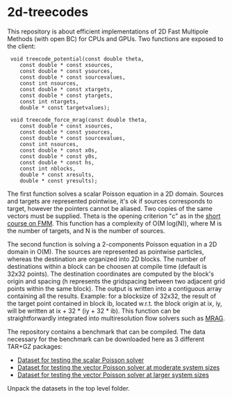 # 2d-treecodes
This repository is about efficient implementations of 2D Fast Multipole Methods (with open BC) for CPUs and GPUs.
Two functions are exposed to the client:

     void treecode_potential(const double theta,
		const double * const xsources,
		const double * const ysources,
		const double * const sourcevalues,
		const int nsources,
		const double * const xtargets,
		const double * const ytargets,
		const int ntargets,
		double * const targetvalues);
			
     void treecode_force_mrag(const double theta,
		const double * const xsources,
		const double * const ysources,
		const double * const sourcevalues,
		const int nsources,
		const double * const x0s,
		const double * const y0s,
		const double * const hs,
		const int nblocks,
		double * const xresults,
		double * const yresults);

The first function solves a scalar Poisson equation in a 2D domain.
Sources and targets are represented pointwise, it's ok if sources corresponds to target,
however the pointers cannot be aliased. Two copies of the same vectors must be supplied.
Theta is the opening criterion "c" as in the [short course on FMM][1].
This function has a complexity of O(M log(N)), where M is the number of targets, and N is the number of sources.

The second function is solving a 2-components Poisson equation in a 2D domain in O(M).
The sources are represented as pointwise particles, whereas the destination are organized into 2D blocks.
The number of destinations within a block can be choosen at compile time (default is 32x32 points).
The destination coordinates are computed by the block's origin and spacing (h represents the gridspacing between two adjacent grid points within the same block). The output is written into a contiguous array containing all the results.
Example: for a blocksize of 32x32, the result of the target point contained in block ib, located w.r.t. the block origin at ix, iy, will be written at ix + 32 * (iy + 32 * ib).
This function can be straightforwardly integrated into multiresolution flow solvers such as [MRAG][2].

The repository contains a benchmark that can be compiled.
The data necessary for the benchmark can be downloaded here as 3 different TAR+GZ packages:
* [Dataset for testing the scalar Poisson solver][3]
* [Dataset for testing the vector Poisson solver at moderate system sizes][4]
* [Dataset for testing the vector Poisson solver at larger system sizes][5]

Unpack the datasets in the top level folder.


[1]: https://web.njit.edu/~jiang/math614/beatson-greengard.pdf
[2]: http://www.sciencedirect.com/science/article/pii/S002199911500039X
[3]: https://n.ethz.ch/~diegor/testDiego.tgz
[4]: https://n.ethz.ch/~diegor/diegoVel.tgz
[5]: https://n.ethz.ch/~diegor/testSid.tgz
